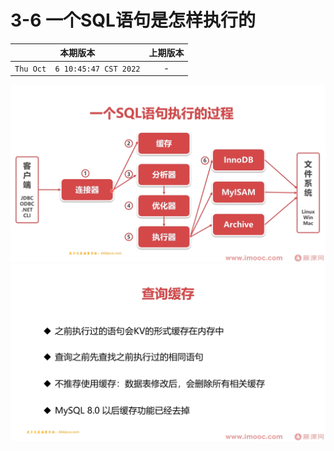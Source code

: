 # 3-6 一个SQL语句是怎样执行的

|本期版本|上期版本
|:---:|:---:
`Thu Oct  6 10:45:47 CST 2022` | -

<img src="./01.png" />
<img src="./02.png" />
